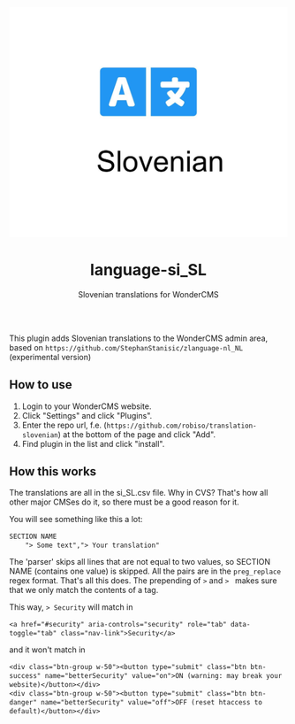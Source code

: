<p align="center"><img src="preview.jpg?v=3" /></p>
<h1 align="center">language-si_SL</h1>
<p align="center">Slovenian translations for WonderCMS</p>

<br><br>

This plugin adds Slovenian translations to the WonderCMS admin area, based on `https://github.com/StephanStanisic/zlanguage-nl_NL` (experimental version)


## How to use
1. Login to your WonderCMS website.
2. Click "Settings" and click "Plugins".
3. Enter the repo url, f.e.
   (`https://github.com/robiso/translation-slovenian`) at the bottom of
   the page and click "Add".
3. Find plugin in the list and click "install".

## How this works

The translations are all in the si_SL.csv file. Why in CVS? That's how all
other major CMSes do it, so there must be a good reason for it.

You will see something like this a lot: 

```
SECTION NAME
	"> Some text","> Your translation"
```

The 'parser' skips all lines that are not equal to two values, so SECTION NAME (contains one value) is skipped.
All the pairs are in the `preg_replace` regex format. That's all this does. The prepending of `>` and `> ` makes sure that we only match the contents of a tag.

This way, `> Security` will match in 
```
<a href="#security" aria-controls="security" role="tab" data-toggle="tab" class="nav-link">Security</a>
```
and it won't match in
```
<div class="btn-group w-50"><button type="submit" class="btn btn-success" name="betterSecurity" value="on">ON (warning: may break your website)</button></div>
<div class="btn-group w-50"><button type="submit" class="btn btn-danger" name="betterSecurity" value="off">OFF (reset htaccess to default)</button></div>
```


